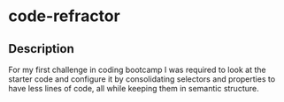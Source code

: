# code-refractor

## Description

For my first challenge in coding bootcamp I was required to look at the starter code and configure it by consolidating selectors and properties to have less lines of code, all while keeping them in semantic structure. 
